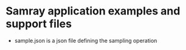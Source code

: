 # Samray application examples and support files

- sample.json is a json file defining the sampling operation
